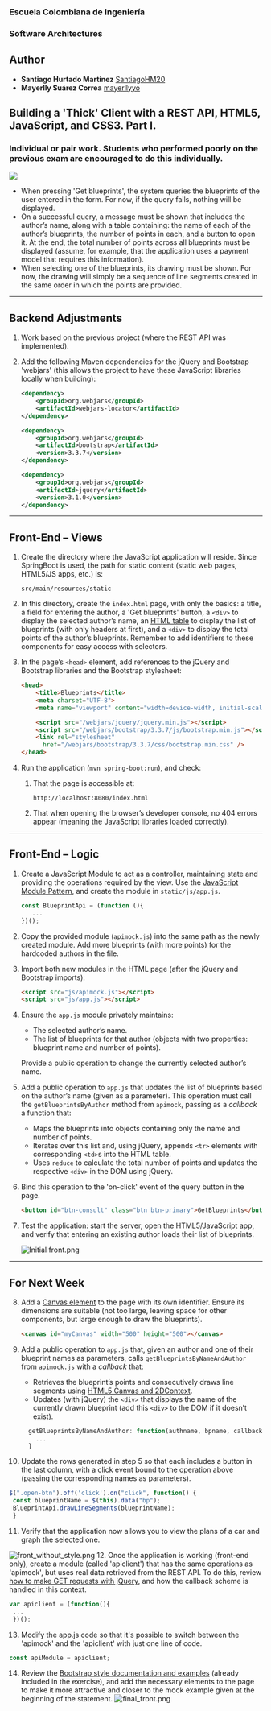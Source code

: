 ### Escuela Colombiana de Ingeniería
### Software Architectures

## **Author**

- **Santiago Hurtado Martínez** [SantiagoHM20](https://github.com/SantiagoHM20) 
- **Mayerlly Suárez Correa** [mayerllyyo](https://github.com/mayerllyyo)

## Building a 'Thick' Client with a REST API, HTML5, JavaScript, and CSS3. Part I.  

### Individual or pair work. Students who performed poorly on the previous exam are encouraged to do this individually.  

![](img/mock.png)  

* When pressing 'Get blueprints', the system queries the blueprints of the user entered in the form. For now, if the query fails, nothing will be displayed.  
* On a successful query, a message must be shown that includes the author’s name, along with a table containing: the name of each of the author’s blueprints, the number of points in each, and a button to open it. At the end, the total number of points across all blueprints must be displayed (assume, for example, that the application uses a payment model that requires this information).  
* When selecting one of the blueprints, its drawing must be shown. For now, the drawing will simply be a sequence of line segments created in the same order in which the points are provided.  

---

## Backend Adjustments  

1. Work based on the previous project (where the REST API was implemented).  
2. Add the following Maven dependencies for the jQuery and Bootstrap 'webjars' (this allows the project to have these JavaScript libraries locally when building):  

    ```xml
    <dependency>
        <groupId>org.webjars</groupId>
        <artifactId>webjars-locator</artifactId>
    </dependency>

    <dependency>
        <groupId>org.webjars</groupId>
        <artifactId>bootstrap</artifactId>
        <version>3.3.7</version>
    </dependency>

    <dependency>
        <groupId>org.webjars</groupId>
        <artifactId>jquery</artifactId>
        <version>3.1.0</version>
    </dependency>                
    ```  

---

## Front-End – Views  

1. Create the directory where the JavaScript application will reside. Since SpringBoot is used, the path for static content (static web pages, HTML5/JS apps, etc.) is:  

    ```
    src/main/resources/static
    ```  

2. In this directory, create the `index.html` page, with only the basics: a title, a field for entering the author, a 'Get blueprints' button, a `<div>` to display the selected author’s name, an [HTML table](https://www.w3schools.com/html/html_tables.asp) to display the list of blueprints (with only headers at first), and a `<div>` to display the total points of the author’s blueprints. Remember to add identifiers to these components for easy access with selectors.  

3. In the page’s `<head>` element, add references to the jQuery and Bootstrap libraries and the Bootstrap stylesheet:  

    ```html
    <head>
        <title>Blueprints</title>
        <meta charset="UTF-8">
        <meta name="viewport" content="width=device-width, initial-scale=1.0">

        <script src="/webjars/jquery/jquery.min.js"></script>
        <script src="/webjars/bootstrap/3.3.7/js/bootstrap.min.js"></script>
        <link rel="stylesheet"
          href="/webjars/bootstrap/3.3.7/css/bootstrap.min.css" />
    </head>
    ```  

4. Run the application (`mvn spring-boot:run`), and check:  
   1. That the page is accessible at:  
      ```
      http://localhost:8080/index.html
      ```
   2. That when opening the browser’s developer console, no 404 errors appear (meaning the JavaScript libraries loaded correctly).  

---

## Front-End – Logic  

1. Create a JavaScript Module to act as a controller, maintaining state and providing the operations required by the view. Use the [JavaScript Module Pattern](https://toddmotto.com/mastering-the-module-pattern/), and create the module in `static/js/app.js`.  
   ``` javascript
   const BlueprintApi = (function (){
      ...
   })();
   ```

2. Copy the provided module (`apimock.js`) into the same path as the newly created module. Add more blueprints (with more points) for the hardcoded authors in the file.  

3. Import both new modules in the HTML page (after the jQuery and Bootstrap imports):  
    ```html
    <script src="js/apimock.js"></script>
    <script src="js/app.js"></script>
    ```  

4. Ensure the `app.js` module privately maintains:  
    * The selected author’s name.  
    * The list of blueprints for that author (objects with two properties: blueprint name and number of points).  

   Provide a public operation to change the currently selected author’s name.  

5. Add a public operation to `app.js` that updates the list of blueprints based on the author’s name (given as a parameter). This operation must call the `getBlueprintsByAuthor` method from `apimock`, passing as a _callback_ a function that:  
    * Maps the blueprints into objects containing only the name and number of points.  
    * Iterates over this list and, using jQuery, appends `<tr>` elements with corresponding `<td>`s into the HTML table.  
    * Uses `reduce` to calculate the total number of points and updates the respective `<div>` in the DOM using jQuery.  

6. Bind this operation to the 'on-click' event of the query button in the page.
   ```html
   <button id="btn-consult" class="btn btn-primary">GetBlueprints</button>
   ```
7. Test the application: start the server, open the HTML5/JavaScript app, and verify that entering an existing author loads their list of blueprints.
   
   ![Initial front.png](img/Initial%20front.png)
---

## For Next Week  

8. Add a [Canvas element](https://www.w3schools.com/html/html5_canvas.asp) to the page with its own identifier. Ensure its dimensions are suitable (not too large, leaving space for other components, but large enough to draw the blueprints).  
    ```html
    <canvas id="myCanvas" width="500" height="500"></canvas>
    ```  
9. Add a public operation to `app.js` that, given an author and one of their blueprint names as parameters, calls `getBlueprintsByNameAndAuthor` from `apimock.js` with a _callback_ that:  
    * Retrieves the blueprint’s points and consecutively draws line segments using [HTML5 Canvas and 2DContext](https://www.w3schools.com/html/tryit.asp?filename=tryhtml5_canvas_tut_path).  
   * Updates (with jQuery) the `<div>` that displays the name of the currently drawn blueprint (add this `<div>` to the DOM if it doesn’t exist).  
     
   ```javascript
     getBlueprintsByNameAndAuthor: function(authname, bpname, callback){
       ...
     }
   ```
10. Update the rows generated in step 5 so that each includes a button in the last column, with a click event bound to the operation above (passing the corresponding names as parameters).  
    
   ```javascript
   $(".open-btn").off('click').on("click", function() {
    const blueprintName = $(this).data("bp");
    BlueprintApi.drawLineSegments(blueprintName);
    }
   ```
11. Verify that the application now allows you to view the plans of a car and graph the selected one.

   ![front_without_style.png](img/front_without_style.png)
12. Once the application is working (front-end only), create a module (called 'apiclient') that has the same operations as 'apimock', but uses real data retrieved from the REST API. To do this, review [how to make GET requests with jQuery](https://api.jquery.com/jquery.get/), and how the callback scheme is handled in this context.
    
   ```javascript
   var apiclient = (function(){
    ...
    })();
   ```
13. Modify the app.js code so that it's possible to switch between the 'apimock' and the 'apiclient' with just one line of code.

   ```javascript
   const apiModule = apiclient;
   ```
14. Review the [Bootstrap style documentation and examples](https://v4-alpha.getbootstrap.com/examples/) (already included in the exercise), and add the necessary elements to the page to make it more attractive and closer to the mock example given at the beginning of the statement.
   ![final_front.png](img/final_front.png)
